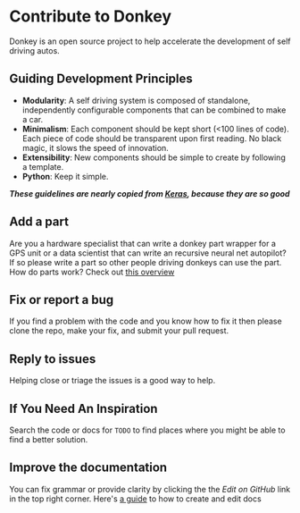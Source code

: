 
# Contribute to Donkey

Donkey is an open source project to help accelerate the development of
self driving autos.

## Guiding Development Principles

* **Modularity**: A self driving system is composed of standalone,
independently configurable components that can be combined to make a car.
* **Minimalism**: Each component should be kept short (<100 lines of code).
Each piece of code should be transparent upon first reading. No black magic,
it slows the speed of innovation.
* **Extensibility**: New components should be simple to create by following a
template.
* **Python**: Keep it simple.

***These guidelines are nearly copied from [Keras](http://keras.io),
   because they are so good***

## Add a part

Are you a hardware specialist that can write a donkey part wrapper for a
GPS unit or a data scientist that can write an recursive neural net autopilot?
If so please write a part so other people driving donkeys can use the part. How do parts work? Check out [this overview](docs/parts/about)

## Fix or report a bug

If you find a problem with the code and you know how to fix it then please
clone the repo, make your fix, and submit your pull request.

## Reply to issues

Helping close or triage the issues is a good way to help.

## If You Need An Inspiration

Search the code or docs for `TODO` to find places where you might be able
to find a better solution.

## Improve the documentation

You can fix grammar or provide clarity by clicking the the *Edit on GitHub*
link in the top right corner. Here's [a guide](docs/dev_guide/docs) to how to create and edit docs
